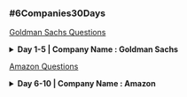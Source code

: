 ### #6Companies30Days

[Goldman Sachs Questions](https://docs.google.com/document/d/e/2PACX-1vRgrSl5zCl8P92F0qNuJyDF9v8aqfNd1UB9fQWTb-_aohzhPbZ0GOVbXvfnGHgzbWWdkf9gr7ZgM0lj/pub)

<details>  
  <summary><b>Day 1-5 | Company Name : Goldman Sachs</b></summary>
  
- [X] 1. [Given an array of strings, return all groups of strings that are anagrams.](Goldman_Sachs/1.cpp)
- [X] 2. [Overlapping rectangles](Goldman_Sachs/2.cpp)
- [X] 3. [Count the subarrays having product less than k](Goldman_Sachs/3.cpp)
- [X] 4. [Given a string, Your task is to  complete the function encode that returns the run length encoded string for the given string. eg if the input string is “wwwwaaadexxxxxx”, then the function should return “w4a3d1e1x6″.(Modified version of question named Cute Monkeys)](Goldman_Sachs/4.cpp)
- [X] 5. [Program to find Nth Ugly Number.](Goldman_Sachs/5.cpp)
- [X] 6. [Given two strings str1 and str2. We say that str2 divides str1 if it's possible to concatenate multiple str2 to get str1. For example, ab divides abab. if str2 does not divide str1, return -1. Otherwise, return the smallest string str3 such that str3 divides both str1 and str2.](Goldman_Sachs/6.cpp)
- [X] 7. [Find the kid which gets tha damaged toy](Goldman_Sachs/7.cpp)
- [X] 8. [Total Decoding Messages](Goldman_Sachs/8.cpp)
- [X] 9. [Given a pattern containing only I's and D's. I for increasing and D for decreasing.Devise an algorithm to print the minimum number following that pattern.](Goldman_Sachs/9.cpp)
- [X] 10.[ Find max 10 numbers in a list having 10M entries.](Goldman_Sachs/10.cpp)
- [X] 11.[ Given an unsorted array Arr of size N of positive integers. One number 'A' from     set {1, 2, …N} is missing and one number 'B' occurs twice in array. Find these two numbers.](Goldman_Sachs/11.cpp)
- [X] 12.[ Find total number of Squares in a N*N chessboard](Goldman_Sachs/12.cpp)
- [X] 13.[ Decode the string](Goldman_Sachs/13.cpp)
- [X] 14.[ Minimum Size Subarray Sum](Goldman_Sachs/14.cpp)
- [X] 15.[ Array Pair Sum Divisibility Problem](Goldman_Sachs/15.cpp)
</details>

[Amazon Questions](https://docs.google.com/document/d/1KH9GVaUCET-y5SL5sg6DAnon9XwRRW-sPiyJ2p7FRLs/edit)

<details>  
  <summary><b>Day 6-10 | Company Name : Amazon</b></summary>
  
- [ ] 1. [Calculating Maximum Profit (Multiple Ladders Question)](Amazon/.cpp) [Question](https://practice.geeksforgeeks.org/problems/maximum-profit4657/1)
- [ ] 2. [Longest Mountain ](Amazon/.cpp) [Question](https://leetcode.com/problems/longest-mountain-in-array/)
- [ ] 3. [IPL 2021 - Match Day 2 (similar to maximum in subarray)](Amazon/.cpp) [Question](https://practice.geeksforgeeks.org/problems/deee0e8cf9910e7219f663c18d6d640ea0b87f87/1/)
- [ ] 4. [Brackets in Matrix Chain Multiplication ](Amazon/.cpp) [Question](https://practice.geeksforgeeks.org/problems/brackets-in-matrix-chain-multiplication1024/1/)
- [ ] 5. [Phone directory (Question similar to this based on Amazon Pay as a service)](Amazon/.cpp) [Question](https://practice.geeksforgeeks.org/problems/phone-directory4628/1/)
- [ ] 6. [Maximum of all subarrays of size k](Amazon/.cpp) [Question](https://practice.geeksforgeeks.org/problems/maximum-of-all-subarrays-of-size-k3101/1)
- [ ] 7. [First non-repeating character in a stream](Amazon/.cpp) [Question](https://practice.geeksforgeeks.org/problems/first-non-repeating-character-in-a-stream1216/1)
- [ ] 8. [Count ways to N'th Stair(Order does not matter)](Amazon/.cpp) [Question](https://practice.geeksforgeeks.org/problems/count-ways-to-nth-stairorder-does-not-matter1322/1/)
- [ ] 9. [Which among them forms a perfect Sudoku Pattern ?](Amazon/.cpp) [Question](https://practice.geeksforgeeks.org/problems/is-sudoku-valid4820/1/)
- [ ] 10.[Nuts and Bolts Problem](Amazon/.cpp) [Question](https://practice.geeksforgeeks.org/problems/nuts-and-bolts-problem0431/1) 
- [ ] 11.[Tree Serialization and Deserialization](Amazon/.cpp) [Question](https://practice.geeksforgeeks.org/problems/serialize-and-deserialize-a-binary-tree/1)
- [ ] 12.[Column name from a given column number](Amazon/.cpp) [Question](https://practice.geeksforgeeks.org/problems/column-name-from-a-given-column-number4244/1/)
- [ ] 13.[Rotten Oranges -Multiple Repetitions](Amazon/.cpp) [Question](https://leetcode.com/problems/rotting-oranges/)
- [ ] 14.[Tree Burning ](Amazon/.cpp) [Question](https://practice.geeksforgeeks.org/problems/burning-tree/1/)
- [ ] 15.[ Delete N nodes after M nodes of a linked list ](Amazon/.cpp) [Question](https://practice.geeksforgeeks.org/problems/delete-n-nodes-after-m-nodes-of-a-linked-list/1/)
</details>